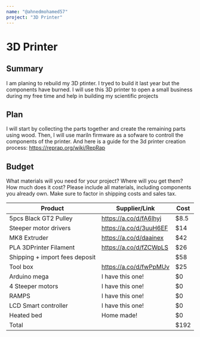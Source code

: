 ```yaml
---
name: "@ahnedmohamed57"
project: "3D Printer"
---
```


# 3D Printer

## Summary

I am planing to rebuild my 3D ptinter. I tryed to build it last year but the components have burned. I will use this 3D printer to open a small business during my free time and help in building my scientific projects

## Plan

I will start by collecting the parts together and create the remaining parts using wood. Then, I will use mariln firmware as a sofware to controll the components of the printer. 
And here is a guide for the 3d printer creation process: https://reprap.org/wiki/RepRap 

## Budget

What materials will you need for your project? Where will you get them? How much does it cost? Please include all materials, including components you already own. Make sure to factor in shipping costs and sales tax.

| Product              | Supplier/Link                         | Cost   |
| -------------------- | ------------------------------------- | ------ |
|5pcs Black GT2 Pulley | https://a.co/d/fA6lhyj                | $8.5   |
|Steeper motor drivers | https://a.co/d/3uuH6EF                | $14    |
|MK8 Extruder          | https://a.co/d/daainex                | $42    |
|PLA 3DPrinter Filament| https://a.co/d/fZCWpLS                | $26    |
| Shipping + import fees deposit|                              | $58    |
| Tool box             |https://a.co/d/fwPpMUv                 | $25    |
| Arduino mega         | I have this one!                      | $0     |
| 4 Steeper motors     | I have this one!                      | $0     |
| RAMPS                | I have this one!                      | $0     |
| LCD Smart controller | I have this one!                      | $0     |
| Heated bed           | Home made!                            | $0     |
| Total                |                                       | $192   |
